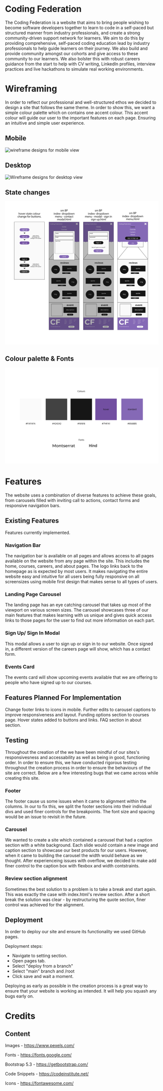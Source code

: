 # Coding Federation

The Coding Federation is a website that aims to bring people wishing to become software developers together to learn to code in a self-paced but structured manner from industry professionals, and create a strong community-driven support network for learners. We aim to do this by providing comprehensive, self-paced coding education lead by industry professionals to help guide learners on their journey. We also build and provide community amongst our cohorts and give access to these community to our learners. We also bolster this with robust careers guidance from the start to help with CV writing, LinkedIn profiles, interview practices and live hackathons to simulate real working environments.

# Wireframing
In order to reflect our professional and well-structured ethos we decided to design a site that follows the same theme. In order to show this, we want a simple colour palette which on contains one accent colour. This accent colour will guide our user to the important features on each page. Ensuring an intuitive and simple user experience.

## Mobile
![wireframe designs for mobile view](assets/images/hackathon1-wireframes-mobile-01.jpg)

## Desktop
![Wireframe designs for desktop view](assets/images/hackathon1-wireframes-desktop-02-02.jpg)

## State changes
![Wireframe designs for state changes](assets/images/hackathon1-wireframes-state%20changes-03-03.jpg)

## Colour palette & Fonts
![Colour palette & font choices](assets/images/hackathon1-wireframes-colours-and-fonts-04.jpg)


# Features
The website uses a combination of diverse features to achieve these goals, from carousels filled with inviting call to actions, contact forms and responsive navigation bars. 

## Existing Features
Features currently implemented.

### Navigation Bar
The navigation bar is available on all pages and allows access to all pages available on the website from any page within the site. This includes the home, courses, careers, and about pages. The logo links back to the homepage as is expected by most users. It makes navigating the entire website easy and intuitive for all users being fully responsive on all screensizes using mobile first design that makes sense to all types of users.

### Landing Page Carousel
The landing page has an eye catching carousel that takes up most of the viewport on various screen sizes. The carousel showcases three of our main features that makes learning with us unique and gives quick access links to those pages for the user to find out more information on each part.

### Sign Up/ Sign In Modal
This modal allows a user to sign up or sign in to our website. Once signed in, a different version of the careers page will show, which has a contact form.

### Events Card
The events card will show upcoming events available that we are offering to people who have signed up to our courses.

## Features Planned For Implementation
Change footer links to icons in mobile.
Further edits to carousel captions to improve responsiveness and layout.
Funding options section to courses page.
Hover states added to buttons and links.
FAQ section in about section.

## Testing
Throughout the creation of the we have been mindful of our sites's responsivesness and accessability as well as being in good, functioning order. 
In order to ensure this, we have conducted rigorous testing throughout the creation process in order to ensure the behaviours of the site are correct. 
Below are a few interesting bugs that we came across while creating this site. 

### Footer
The footer cause us some issues when it came to alignment within the columns. 
In our to fix this, we split the footer sections into their individual divs and used finer controls for the breakpoints. 
The font size and spacing would be an issue to revisit in the future. 

### Carousel
We wanted to create a site which contained a carousel that had a caption section with a white background. Each slide would contain a new image and caption section to showcase our best products for our users. 
However, when it came to building the carousel the width would behave as we thought. After experienceing issues with overflow, we decided to make add finer control to the caption box with flexbox and width contstraints. 

### Review section alignment
Sometimes the best solution to a problem is to take a break and start again. This was exactly the case with index.html's review section. After a short break the solution was clear - by restructuring the quote section, finer control was achieved for the alignment. 

## Deployment
In order to deploy our site and ensure its functionality we used GitHub pages. 

Deployment steps: 
- Navigate to setting section.
- Open pages tab.
- Select "deploy from a branch"
- Select "main" branch and /root
- Click save and wait a moment.

Deploying as early as possible in the creation process is a great way to ensure that your website is working as intended. It will help you squash any bugs early on.

# Credits

## Content

Images - https://www.pexels.com/

Fonts - https://fonts.google.com/

Bootstrap 5.3 - https://getbootstrap.com/

Code Snippets - https://codeinstitute.net/

Icons - https://fontawesome.com/